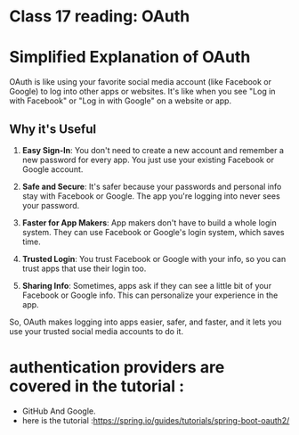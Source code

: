 # Class 17 reading: OAuth

# Simplified Explanation of OAuth

OAuth is like using your favorite social media account (like Facebook or Google) to log into other apps or websites. It's like when you see "Log in with Facebook" or "Log in with Google" on a website or app.

## Why it's Useful

1. **Easy Sign-In**: You don't need to create a new account and remember a new password for every app. You just use your existing Facebook or Google account.

2. **Safe and Secure**: It's safer because your passwords and personal info stay with Facebook or Google. The app you're logging into never sees your password.

3. **Faster for App Makers**: App makers don't have to build a whole login system. They can use Facebook or Google's login system, which saves time.

4. **Trusted Login**: You trust Facebook or Google with your info, so you can trust apps that use their login too.

5. **Sharing Info**: Sometimes, apps ask if they can see a little bit of your Facebook or Google info. This can personalize your experience in the app.

So, OAuth makes logging into apps easier, safer, and faster, and it lets you use your trusted social media accounts to do it.

# authentication providers are covered in the tutorial :
 - GitHub And Google.
 - here is the tutorial :https://spring.io/guides/tutorials/spring-boot-oauth2/
 
